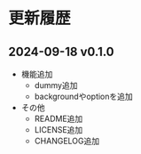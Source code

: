 # 更新履歴

## 2024-09-18 v0.1.0
* 機能追加
  - dummy追加
  - backgroundやoptionを追加
* その他
  - README追加
  - LICENSE追加
  - CHANGELOG追加



